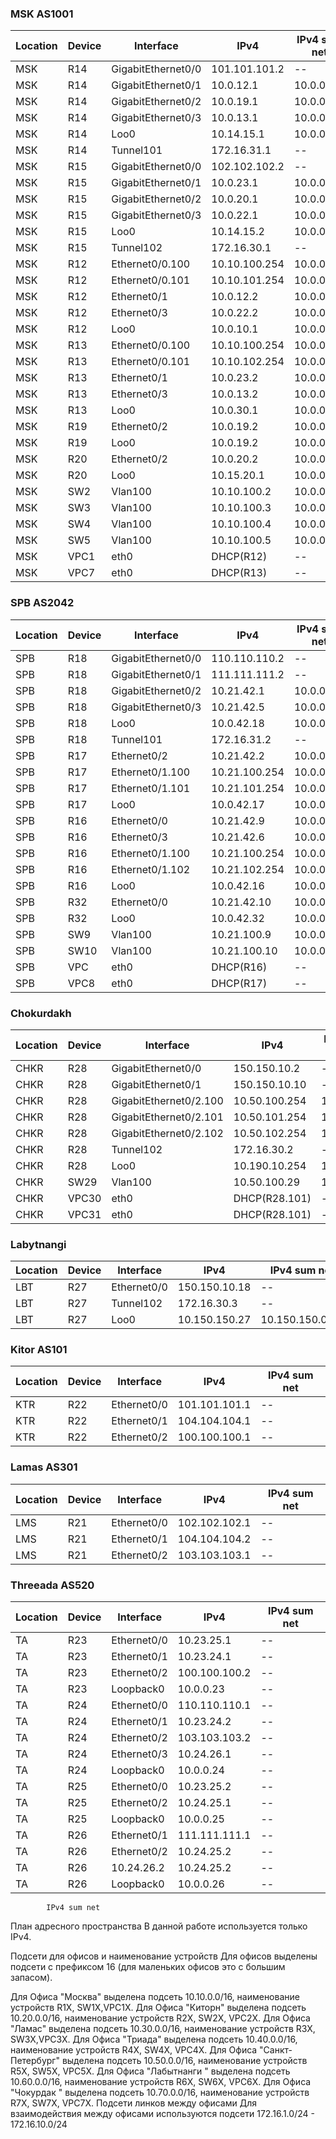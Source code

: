 ### MSK AS1001 ###

| Location  | Device | Interface  |  IPv4  | IPv4 sum net |
| ------------- | ------------- | ------------- | ------------- | ------------- |
| MSK  | R14  | GigabitEthernet0/0  | 101.101.101.2  | -- |
| MSK  | R14  | GigabitEthernet0/1  | 10.0.12.1  |10.0.0.0/8 |
| MSK  | R14  | GigabitEthernet0/2  | 10.0.19.1  | 10.0.0.0/8 |
| MSK  | R14  | GigabitEthernet0/3  | 10.0.13.1  |10.0.0.0/8 |
| MSK  | R14  | Loo0  | 10.14.15.1   | 10.0.0.0/8 |
| MSK  | R14  | Tunnel101  | 172.16.31.1   | -- |
| MSK  | R15  | GigabitEthernet0/0  | 102.102.102.2  | -- |
| MSK  | R15  | GigabitEthernet0/1  | 10.0.23.1  | 10.0.0.0/8|
| MSK  | R15  | GigabitEthernet0/2  | 10.0.20.1  |10.0.0.0/8 |
| MSK  | R15  | GigabitEthernet0/3  | 10.0.22.1  | 10.0.0.0/8 |
| MSK  | R15  | Loo0  | 10.14.15.2   | 10.0.0.0/8 |
| MSK  | R15  | Tunnel102  | 172.16.30.1   | -- |
| MSK  | R12  | Ethernet0/0.100              | 10.10.100.254     | 10.0.0.0/8 |
| MSK  | R12  | Ethernet0/0.101  | 10.10.101.254     | 10.0.0.0/8 |
| MSK  | R12  | Ethernet0/1  | 10.0.12.2         | 10.0.0.0/8 |
| MSK  | R12  | Ethernet0/3   | 10.0.22.2         | 10.0.0.0/8 |
| MSK  | R12  | Loo0  | 10.0.10.1         | 10.0.0.0/8 |
| MSK  | R13 | Ethernet0/0.100              | 10.10.100.254    | 10.0.0.0/8 |
| MSK  | R13  | Ethernet0/0.101  | 10.10.102.254       | 10.0.0.0/8 |
| MSK  | R13  | Ethernet0/1  | 10.0.23.2               | 10.0.0.0/8 |
| MSK  | R13  | Ethernet0/3   | 10.0.13.2               | 10.0.0.0/8 |
| MSK  | R13  | Loo0  | 10.0.30.1              | 10.0.0.0/8 |
| MSK  | R19  | Ethernet0/2  | 10.0.19.2        | 10.0.0.0/8 |
| MSK  | R19  | Loo0  | 10.0.19.2               | 10.0.0.0/8 |
| MSK  | R20  | Ethernet0/2   | 10.0.20.2              | 10.0.0.0/8 |
| MSK  | R20  | Loo0  | 10.15.20.1              | 10.0.0.0/8 |
| MSK  | SW2  | Vlan100  | 10.10.100.2  | 10.0.0.0/8 |
| MSK  | SW3  | Vlan100  | 10.10.100.3  |10.0.0.0/8 |
| MSK  | SW4  | Vlan100  | 10.10.100.4  | 10.0.0.0/8 |
| MSK  | SW5  | Vlan100  |10.10.100.5  | 10.0.0.0/8 |
| MSK  | VPC1  | eth0  | DHCP(R12)  | -- |
| MSK  | VPC7  | eth0  | DHCP(R13)  | -- |

### SPB AS2042 ###

| Location  | Device | Interface  |  IPv4  | IPv4 sum net |
| ------------- | ------------- | ------------- | ------------- | ------------- |
| SPB  | R18  | GigabitEthernet0/0  | 110.110.110.2  | -- |
| SPB  | R18  | GigabitEthernet0/1  | 111.111.111.2  | -- |
| SPB  | R18  | GigabitEthernet0/2  | 10.21.42.1  | 10.0.0.0/8 |
| SPB  | R18  | GigabitEthernet0/3  | 10.21.42.5   | 10.0.0.0/8 |
| SPB  | R18  | Loo0  | 10.0.42.18  | 10.0.0.0/8 |
| SPB  | R18 | Tunnel101  | 172.16.31.2   | -- |
| SPB  | R17 | Ethernet0/2  | 10.21.42.2   | 10.0.0.0/8 |
| SPB  | R17 | Ethernet0/1.100  |  10.21.100.254  | 10.0.0.0/8 |
| SPB  | R17 | Ethernet0/1.101  |  10.21.101.254  | 10.0.0.0/8 |
| SPB  | R17  | Loo0  | 10.0.42.17   | 10.0.0.0/8 |
| SPB  | R16 | Ethernet0/0 | 10.21.42.9  | 10.0.0.0/8 |
| SPB  | R16 | Ethernet0/3 | 10.21.42.6  | 10.0.0.0/8 |
| SPB  | R16 | Ethernet0/1.100 | 10.21.100.254 | 10.0.0.0/8 |
| SPB  | R16 | Ethernet0/1.102 | 10.21.102.254 | 10.0.0.0/8 |
| SPB  | R16  | Loo0  | 10.0.42.16   | 10.0.0.0/8 |
| SPB  | R32 | Ethernet0/0      |          10.21.42.10  | 10.0.0.0/8 |
| SPB  | R32  | Loo0  | 10.0.42.32   | 10.0.0.0/8 |
| SPB  | SW9  | Vlan100  | 10.21.100.9  | 10.0.0.0/8 |
| SPB  | SW10  | Vlan100  | 10.21.100.10  |10.0.0.0/8 |
| SPB  | VPC  | eth0  | DHCP(R16)  | -- |
| SPB  | VPC8  | eth0  | DHCP(R17)  | -- |

### Chokurdakh ###

| Location  | Device | Interface  |  IPv4  | IPv4 sum net |
| ------------- | ------------- | ------------- | ------------- | ------------- |
| CHKR  | R28  | GigabitEthernet0/0  | 150.150.10.2  | -- |
| CHKR   | R28   | GigabitEthernet0/1  | 150.150.10.10  | -- |
| CHKR   | R28   | GigabitEthernet0/2.100  | 10.50.100.254  | 10.0.0.0/8 |
| CHKR   | R28   | GigabitEthernet0/2.101  | 10.50.101.254  | 10.0.0.0/8 |
| CHKR   | R28   | GigabitEthernet0/2.102 | 10.50.102.254  | 10.0.0.0/8 |
| CHKR   | R28   | Tunnel102  | 172.16.30.2   | -- |
| CHKR   | R28  | Loo0  | 10.190.10.254  | 10.0.0.0/8 |
| CHKR  | SW29  | Vlan100  | 10.50.100.29  | 10.0.0.0/8 |
| CHKR  | VPC30  | eth0  | DHCP(R28.101)  | -- |
| CHKR  | VPC31 | eth0  | DHCP(R28.101)  | -- |


### Labytnangi ###

| Location  | Device | Interface  |  IPv4  | IPv4 sum net |
| ------------- | ------------- | ------------- | ------------- | ------------- |
| LBT | R27 | Ethernet0/0      |          150.150.10.18  | -- |
| LBT  | R27  | Tunnel102  | 172.16.30.3   | -- |
| LBT  | R27  | Loo0  | 10.150.150.27   | 10.150.150.0/25 |

### Kitor AS101 ###

| Location  | Device | Interface  |  IPv4  | IPv4 sum net |
| ------------- | ------------- | ------------- | ------------- | ------------- |
| KTR | R22 | Ethernet0/0      |          101.101.101.1  | -- |
| KTR  | R22  | Ethernet0/1 | 104.104.104.1   | -- |
| KTR  | R22  | Ethernet0/2  | 100.100.100.1  | -- |


### Lamas AS301 ###

| Location  | Device | Interface  |  IPv4  | IPv4 sum net |
| ------------- | ------------- | ------------- | ------------- | ------------- |
| LMS | R21 | Ethernet0/0      |          102.102.102.1  | -- |
| LMS | R21  | Ethernet0/1 | 104.104.104.2   | -- |
| LMS | R21  | Ethernet0/2  | 103.103.103.1  | -- |

### Threeada AS520 ###

| Location  | Device | Interface  |  IPv4  | IPv4 sum net |
| ------------- | ------------- | ------------- | ------------- | ------------- |
| TA | R23 | Ethernet0/0      |          10.23.25.1  | -- |
| TA | R23  | Ethernet0/1 | 10.23.24.1   | -- |
| TA | R23  | Ethernet0/2  | 100.100.100.2  | -- |
| TA | R23  | Loopback0      |  10.0.0.23  | -- |
| TA | R24 | Ethernet0/0      |          110.110.110.1  | -- |
| TA | R24  | Ethernet0/1 | 10.23.24.2   | -- |
| TA | R24  | Ethernet0/2  | 103.103.103.2  | -- |
| TA | R24  | Ethernet0/3  |  10.24.26.1   | -- |
| TA | R24  | Loopback0      | 10.0.0.24  | -- |
| TA | R25 | Ethernet0/0      |          10.23.25.2 | -- |
| TA | R25 | Ethernet0/2  | 10.24.25.1   | -- |
| TA | R25  | Loopback0      | 10.0.0.25  | -- |
| TA | R26  | Ethernet0/1 |   111.111.111.1    | -- |
| TA | R26 | Ethernet0/2  | 10.24.25.2   | -- |
| TA | R26 | 10.24.26.2    | 10.24.25.2   | -- |
| TA | R26  | Loopback0      | 10.0.0.26    | -- |





			IPv4 sum net

План адресного пространства
В данной работе используется только IPv4.

Подсети для офисов и наименование устройств
Для офисов выделены подсети с префиксом 16 (для маленьких офисов это с большим запасом).

Для Офиса "Москва" выделена подсеть 10.10.0.0/16, наименование устройств R1X, SW1X,VPC1X.
Для Офиса "Киторн" выделена подсеть 10.20.0.0/16, наименование устройств R2X, SW2X, VPC2X.
Для Офиса "Ламас" выделена подсеть 10.30.0.0/16, наименование устройств R3X, SW3X,VPC3X.
Для Офиса "Триада" выделена подсеть 10.40.0.0/16, наименование устройств R4X, SW4X, VPC4X.
Для Офиса "Санкт-Петербург" выделена подсеть 10.50.0.0/16, наименование устройств R5X, SW5X, VPC5X.
Для Офиса "Лабытнанги " выделена подсеть 10.60.0.0/16, наименование устройств R6X, SW6X, VPC6X.
Для Офиса "Чокурдак " выделена подсеть 10.70.0.0/16, наименование устройств R7X, SW7X, VPC7X.
Подсети линков между офисами
Для взаимодействия между офисами используются подсети 172.16.1.0/24 - 172.16.10.0/24
